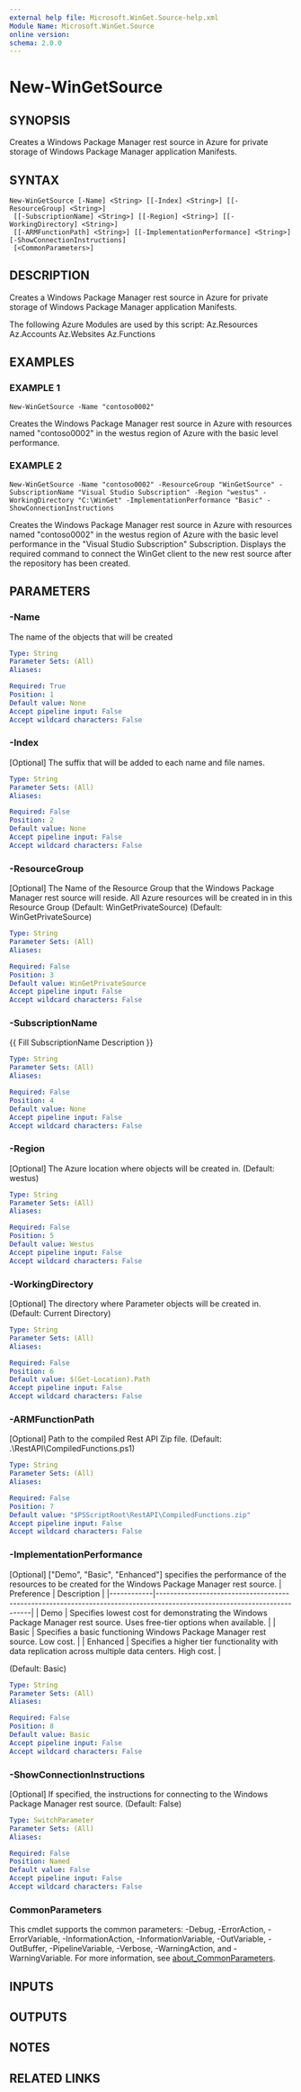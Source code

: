 ```yaml
---
external help file: Microsoft.WinGet.Source-help.xml
Module Name: Microsoft.WinGet.Source
online version:
schema: 2.0.0
---
```


# New-WinGetSource

## SYNOPSIS
Creates a Windows Package Manager rest source in Azure for private storage of Windows Package Manager application Manifests.

## SYNTAX

```
New-WinGetSource [-Name] <String> [[-Index] <String>] [[-ResourceGroup] <String>]
 [[-SubscriptionName] <String>] [[-Region] <String>] [[-WorkingDirectory] <String>]
 [[-ARMFunctionPath] <String>] [[-ImplementationPerformance] <String>] [-ShowConnectionInstructions]
 [<CommonParameters>]
```

## DESCRIPTION
Creates a Windows Package Manager rest source in Azure for private storage of Windows Package Manager application Manifests.

The following Azure Modules are used by this script:
    Az.Resources
    Az.Accounts
    Az.Websites
    Az.Functions

## EXAMPLES

### EXAMPLE 1
```
New-WinGetSource -Name "contoso0002"
```

Creates the Windows Package Manager rest source in Azure with resources named "contoso0002" in the westus region of Azure with the basic level performance.

### EXAMPLE 2
```
New-WinGetSource -Name "contoso0002" -ResourceGroup "WinGetSource" -SubscriptionName "Visual Studio Subscription" -Region "westus" -WorkingDirectory "C:\WinGet" -ImplementationPerformance "Basic" -ShowConnectionInstructions
```

Creates the Windows Package Manager rest source in Azure with resources named "contoso0002" in the westus region of Azure with the basic level performance in the "Visual Studio Subscription" Subscription.
Displays the required command to connect the WinGet client to the new rest source after the repository has been created.

## PARAMETERS

### -Name
The name of the objects that will be created

```yaml
Type: String
Parameter Sets: (All)
Aliases:

Required: True
Position: 1
Default value: None
Accept pipeline input: False
Accept wildcard characters: False
```

### -Index
\[Optional\] The suffix that will be added to each name and file names.

```yaml
Type: String
Parameter Sets: (All)
Aliases:

Required: False
Position: 2
Default value: None
Accept pipeline input: False
Accept wildcard characters: False
```

### -ResourceGroup
\[Optional\] The Name of the Resource Group that the Windows Package Manager rest source will reside. All Azure resources will be created in in this Resource Group (Default: WinGetPrivateSource)
(Default: WinGetPrivateSource)

```yaml
Type: String
Parameter Sets: (All)
Aliases:

Required: False
Position: 3
Default value: WinGetPrivateSource
Accept pipeline input: False
Accept wildcard characters: False
```

### -SubscriptionName
{{ Fill SubscriptionName Description }}

```yaml
Type: String
Parameter Sets: (All)
Aliases:

Required: False
Position: 4
Default value: None
Accept pipeline input: False
Accept wildcard characters: False
```

### -Region
\[Optional\] The Azure location where objects will be created in.
(Default: westus)

```yaml
Type: String
Parameter Sets: (All)
Aliases:

Required: False
Position: 5
Default value: Westus
Accept pipeline input: False
Accept wildcard characters: False
```

### -WorkingDirectory
\[Optional\] The directory where Parameter objects will be created in.
(Default: Current Directory)

```yaml
Type: String
Parameter Sets: (All)
Aliases:

Required: False
Position: 6
Default value: $(Get-Location).Path
Accept pipeline input: False
Accept wildcard characters: False
```

### -ARMFunctionPath
\[Optional\] Path to the compiled Rest API Zip file.
(Default: .\RestAPI\CompiledFunctions.ps1)

```yaml
Type: String
Parameter Sets: (All)
Aliases:

Required: False
Position: 7
Default value: "$PSScriptRoot\RestAPI\CompiledFunctions.zip"
Accept pipeline input: False
Accept wildcard characters: False
```

### -ImplementationPerformance
\[Optional\] \["Demo", "Basic", "Enhanced"\] specifies the performance of the resources to be created for the Windows Package Manager rest source.
| Preference | Description                                                                                                             |
|------------|-------------------------------------------------------------------------------------------------------------------------|
| Demo       | Specifies lowest cost for demonstrating the Windows Package Manager rest source. Uses free-tier options when available. |
| Basic      | Specifies a basic functioning Windows Package Manager rest source. Low cost.                                            |
| Enhanced   | Specifies a higher tier functionality with data replication across multiple data centers. High cost.                    |

(Default: Basic)

```yaml
Type: String
Parameter Sets: (All)
Aliases:

Required: False
Position: 8
Default value: Basic
Accept pipeline input: False
Accept wildcard characters: False
```

### -ShowConnectionInstructions
\[Optional\] If specified, the instructions for connecting to the Windows Package Manager rest source.
(Default: False)

```yaml
Type: SwitchParameter
Parameter Sets: (All)
Aliases:

Required: False
Position: Named
Default value: False
Accept pipeline input: False
Accept wildcard characters: False
```

### CommonParameters
This cmdlet supports the common parameters: -Debug, -ErrorAction, -ErrorVariable, -InformationAction, -InformationVariable, -OutVariable, -OutBuffer, -PipelineVariable, -Verbose, -WarningAction, and -WarningVariable. For more information, see [about_CommonParameters](http://go.microsoft.com/fwlink/?LinkID=113216).

## INPUTS

## OUTPUTS

## NOTES

## RELATED LINKS
